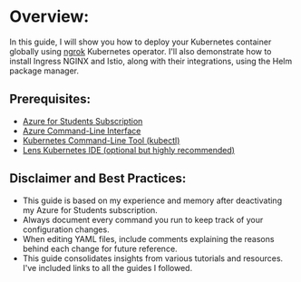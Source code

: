 # Overview:
In this guide, I will show you how to deploy your Kubernetes container globally using [ngrok](https://ngrok.com/) Kubernetes operator. I'll also demonstrate how to install Ingress NGINX and Istio, along with their integrations, using the Helm package manager.

## Prerequisites:
- [Azure for Students Subscription](https://education.github.com/pack)
- [Azure Command-Line Interface](https://learn.microsoft.com/en-us/cli/azure/install-azure-cli-windows?view=azure-cli-latest&pivots=msi)
- [Kubernetes Command-Line Tool (kubectl)](https://kubernetes.io/docs/tasks/tools/)
- [Lens Kubernetes IDE (optional but highly recommended)](https://k8slens.dev/)

## Disclaimer and Best Practices:
- This guide is based on my experience and memory after deactivating my Azure for Students subscription.
- Always document every command you run to keep track of your configuration changes.
- When editing YAML files, include comments explaining the reasons behind each change for future reference.
- This guide consolidates insights from various tutorials and resources. I've included links to all the guides I followed.
